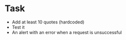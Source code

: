 # Task
* Add at least 10 quotes (hardcoded)
* Test it
* An alert with an error when a request is unsuccessful
